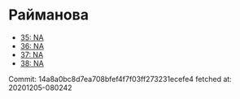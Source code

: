 # Райманова
- [35: NA](35.md)
- [36: NA](36.md)
- [37: NA](37.md)
- [38: NA](38.md)

Commit: 14a8a0bc8d7ea708bfef4f7f03ff273231ecefe4
 fetched at: 20201205-080242
